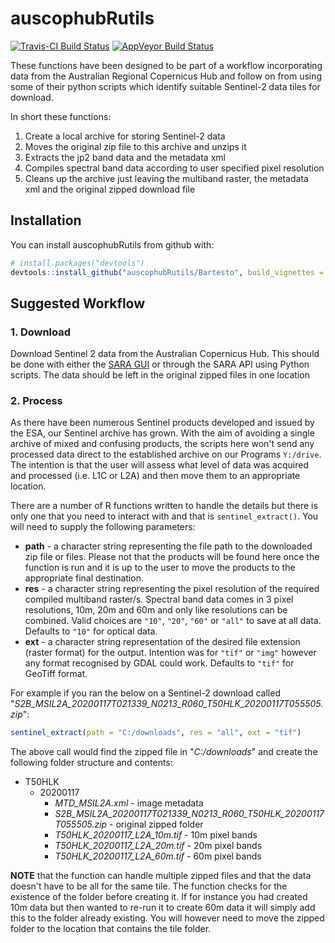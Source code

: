# auscophubRutils
[![Travis-CI Build Status](https://travis-ci.org/Bartesto/auscophubRutils.svg?branch=master)](https://travis-ci.org/Bartesto/auscophubRutils) [![AppVeyor Build Status](https://ci.appveyor.com/api/projects/status/github/Bartesto/auscophubRutils?branch=master&svg=true)](https://ci.appveyor.com/project/Bartesto/auscophubRutils)

These functions have been designed to be part of a workflow incorporating data from the Australian Regional Copernicus Hub and follow on from using some of their python scripts which identify suitable Sentinel-2 data tiles for download.

In short these functions:

1. Create a local archive for storing Sentinel-2 data
2. Moves the original zip file to this archive and unzips it 
3. Extracts the jp2 band data and the metadata xml
4. Compiles spectral band data according to user specified pixel resolution
5. Cleans up the archive just leaving the multiband raster, the metadata xml and the original zipped download file

## Installation

You can install auscophubRutils from github with:

```R
# install.packages("devtools")
devtools::install_github("auscophubRutils/Bartesto", build_vignettes = TRUE)
```


## Suggested Workflow

### 1. Download
Download Sentinel 2 data from the Australian Copernicus Hub. This should be done with either the [SARA GUI](https://copernicus.nci.org.au/sara.client/#/home) or through the SARA API using Python scripts. The data should be left in the original zipped files in one location

### 2. Process
As there have been numerous Sentinel products developed and issued by the ESA, our Sentinel archive has grown. With the aim of avoiding a single archive of mixed and confusing products, the scripts here won't send any processed data direct to the established archive on our Programs `Y:/drive`. The intention is that the user will assess what level of data was acquired and processed (i.e. L1C or L2A) and then move them to an appropriate location.

There are a number of R functions written to handle the details but there is only one that you need to interact with and that is `sentinel_extract()`. You will need to supply the following parameters:

* **path** - a character string representing the file path to the downloaded zip file or files. Please not that the products will be found here once the function is run and it is up to the user to move the products to the appropriate final destination.
* **res** - a character string representing the pixel resolution of the required compiled multiband raster/s. Spectral band data comes in 3 pixel resolutions, 10m, 20m and 60m and only like resolutions can be combined. Valid choices are `"10"`, `"20"`, `"60"` or `"all"` to save at all data. Defaults to `"10"` for optical data.
* **ext** - a character string representation of the desired file extension (raster format) for the output. Intention was for `"tif"` or `"img"` however any format recognised by GDAL could work. Defaults to `"tif"` for GeoTiff format.

For example if you ran the below on a Sentinel-2 download called "*S2B_MSIL2A_20200117T021339_N0213_R060_T50HLK_20200117T055505.zip*":
```R
sentinel_extract(path = "C:/downloads", res = "all", ext = "tif")
```
The above call would find the zipped file in "*C:/downloads*" and create the following folder structure and contents:

* T50HLK
  + 20200117
    + *MTD_MSIL2A.xml* - image metadata
    + *S2B_MSIL2A_20200117T021339_N0213_R060_T50HLK_20200117T055505.zip* - original zipped folder
    + *T50HLK_20200117_L2A_10m.tif* - 10m pixel bands
    + *T50HLK_20200117_L2A_20m.tif* - 20m pixel bands
    + *T50HLK_20200117_L2A_60m.tif* - 60m pixel bands

**NOTE** that the function can handle multiple zipped files and that the data doesn't have to be all for the same tile. The function checks for the existence of the folder before creating it. If for instance you had created 10m data but then wanted to re-run it to create 60m data it will simply add this to the folder already existing. You will however need to move the zipped folder to the location that contains the tile folder.
